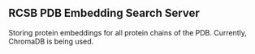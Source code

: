 ## RCSB PDB Embedding Search Server
Storing protein embeddings for all protein chains of the PDB. Currently, ChromaDB is being used.